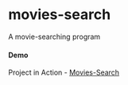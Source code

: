 # movies-search
A movie-searching program

#### Demo

Project in Action - [Movies-Search](https://grand-gumdrop-e54e29.netlify.app/)
